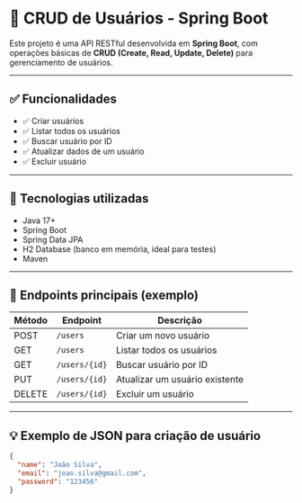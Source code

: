 # 📌 CRUD de Usuários - Spring Boot

Este projeto é uma API RESTful desenvolvida em **Spring Boot**, com operações básicas de **CRUD (Create, Read, Update, Delete)** para gerenciamento de usuários.

---

## ✅ Funcionalidades

- ✅ Criar usuários  
- ✅ Listar todos os usuários  
- ✅ Buscar usuário por ID  
- ✅ Atualizar dados de um usuário  
- ✅ Excluir usuário  

---

## 🚀 Tecnologias utilizadas

- Java 17+  
- Spring Boot  
- Spring Data JPA  
- H2 Database (banco em memória, ideal para testes)  
- Maven  

---

## 🎯 Endpoints principais (exemplo)

| Método | Endpoint | Descrição |
|---|---|---|
| POST | `/users` | Criar um novo usuário |
| GET | `/users` | Listar todos os usuários |
| GET | `/users/{id}` | Buscar usuário por ID |
| PUT | `/users/{id}` | Atualizar um usuário existente |
| DELETE | `/users/{id}` | Excluir um usuário |

---

## 💡 Exemplo de JSON para criação de usuário

```json
{
  "name": "João Silva",
  "email": "joao.silva@gmail.com",
  "password": "123456"
}
